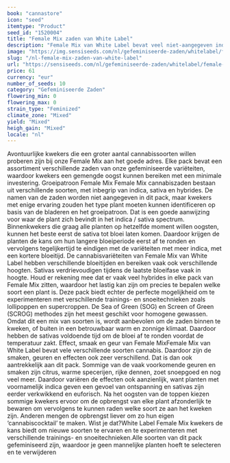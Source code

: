 ```yaml
---
book: "cannastore"
icon: "seed"
itemtype: "Product"
seed_id: "1520004"
title: "Female Mix zaden van White Label"
description: "Female Mix van White Label bevat veel niet-aangegeven indica en sativa soorten van White Label. De zaden zijn gefeminiseerd voor gemakkelijk kweken."
image: "https://img.sensiseeds.com/nl/gefeminiseerde-zaden/whitelabel/female-mix-image.png"
slug: "/nl-female-mix-zaden-van-white-label"
url: "https://sensiseeds.com/nl/gefeminiseerde-zaden/whitelabel/female-mix?a_aid=cannastore"
price: 61
currency: "eur"
number_of_seeds: 10
category: "Gefeminiseerde Zaden"
flowering_min: 0
flowering_max: 0
strain_type: "Feminized"
climate_zone: "Mixed"
yield: "Mixed"
heigh_gain: "Mixed"
locale: "nl"
---
```

Avontuurlijke kwekers die een groter aantal cannabissoorten willen proberen zijn bij onze Female Mix aan het goede adres. Elke pack bevat een assortiment verschillende zaden van onze gefeminiseerde variëteiten, waardoor kwekers een gemengde oogst kunnen bereiken met een minimale investering. Groeipatroon Female Mix Female Mix cannabiszaden bestaan uit verschillende soorten, met inbegrip van indica, sativa en hybrides. De namen van de zaden worden niet aangegeven in dit pack, maar kwekers met enige ervaring zouden het type plant moeten kunnen identificeren op basis van de bladeren en het groeipatroon. Dat is een goede aanwijzing voor waar de plant zich bevindt in het indica / sativa spectrum. Binnenkwekers die graag alle planten op hetzelfde moment willen oogsten, kunnen het beste eerst de sativa tot bloei laten komen. Daardoor krijgen de planten de kans om hun langere bloeiperiode eerst af te ronden en vervolgens tegelijkertijd te eindigen met de variëteiten met meer indica, met een kortere bloeitijd. De cannabisvariëteiten van Female Mix van White Label hebben verschillende bloeitijden en bereiken vaak ook verschillende hoogten. Sativas verdrievoudigen tijdens de laatste bloeifase vaak in hoogte. Houd er rekening mee dat er vaak veel hybrides in elke pack van Female Mix zitten, waardoor het lastig kan zijn om precies te bepalen welke soort een plant is. Deze pack biedt echter de perfecte mogelijkheid om te experimenteren met verschillende trainings- en snoeitechnieken zoals lollipoppen en supercroppen. De Sea of Green (SOG) en Screen of Green (SCROG) methodes zijn het meest geschikt voor homogene gewassen. Omdat dit een mix van soorten is, wordt aanbevolen om de zaden binnen te kweken, of buiten in een betrouwbaar warm en zonnige klimaat. Daardoor hebben de sativas voldoende tijd om de bloei af te ronden voordat de temperatuur zakt. Effect, smaak en geur van Female MixFemale Mix van White Label bevat vele verschillende soorten cannabis. Daardoor zijn de smaken, geuren en effecten ook zeer verschillend. Dat is dan ook aantrekkelijk aan dit pack. Sommige van de vaak voorkomende geuren en smaken zijn citrus, warme specerijen, rijke dennen, zoet snoepgoed en nog veel meer. Daardoor variëren de effecten ook aanzienlijk, want planten met voornamelijk indica geven een gevoel van ontspanning en sativas zijn eerder verkwikkend en euforisch. Na het oogsten van de toppen kiezen sommige kwekers ervoor om de opbrengst van elke plant afzonderlijk te bewaren om vervolgens te kunnen raden welke soort ze aan het kweken zijn. Anderen mengen de opbrengst liever om zo hun eigen ‘cannabiscocktail’ te maken. Wist je dat?White Label Female Mix kwekers de kans biedt om nieuwe soorten te ervaren en te experimenteren met verschillende trainings- en snoeitechnieken.Alle soorten van dit pack gefeminiseerd zijn, waardoor je geen mannelijke planten hoeft te selecteren en te verwijderen
